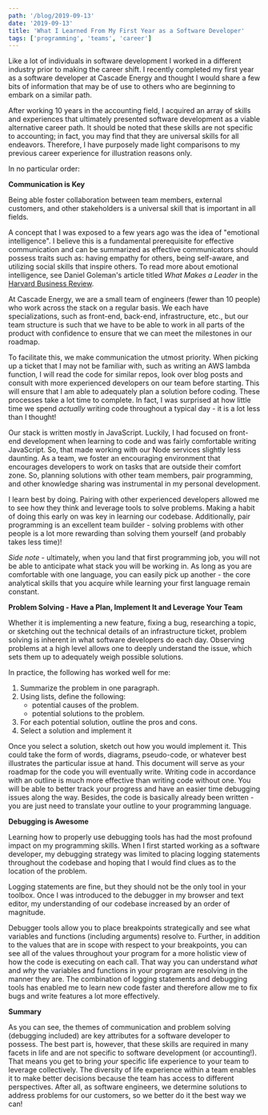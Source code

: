 ```yaml
---
path: '/blog/2019-09-13'
date: '2019-09-13'
title: 'What I Learned From My First Year as a Software Developer'
tags: ['programming', 'teams', 'career']
---
```


Like a lot of individuals in software development I worked in a different industry prior to making the career shift. I recently completed my first year as a software developer at Cascade Energy and thought I would share a few bits of information that may be of use to others who are beginning to embark on a similar path.

After working 10 years in the accounting field, I acquired an array of skills and experiences that ultimately presented software development as a viable alternative career path. It should be noted that these skills are not specific to accounting; in fact, you may find that they are universal skills for all endeavors. Therefore, I have purposely made light comparisons to my previous career experience for illustration reasons only.

In no particular order:

**Communication is Key**

Being able foster collaboration between team members, external customers, and other stakeholders is a universal skill that is important in all fields.

A concept that I was exposed to a few years ago was the idea of "emotional intelligence". I believe this is a fundamental prerequisite for effective communication and can be summarized as effective communicators should possess traits such as: having empathy for others, being self-aware, and utilizing social skills that inspire others. To read more about emotional intelligence, see Daniel Goleman's article titled _What Makes a Leader_ in the [Harvard Business Review](https://hbr.org/2004/01/what-makes-a-leader).

At Cascade Energy, we are a small team of engineers (fewer than 10 people) who work across the stack on a regular basis. We each have specializations, such as front-end, back-end, infrastructure, etc., but our team structure is such that we have to be able to work in all parts of the product with confidence to ensure that we can meet the milestones in our roadmap.

To facilitate this, we make communication the utmost priority. When picking up a ticket that I may not be familiar with, such as writing an AWS lambda function, I will read the code for similar repos, look over blog posts and consult with more experienced developers on our team before starting. This will ensure that I am able to adequately plan a solution before coding. These processes take a lot time to complete. In fact, I was surprised at how little time we spend _actually_ writing code throughout a typical day - it is a lot less than I thought!

Our stack is written mostly in JavaScript. Luckily, I had focused on front-end development when learning to code and was fairly comfortable writing JavaScript. So, that made working with our Node services slightly less daunting. As a team, we foster an encouraging environment that encourages developers to work on tasks that are outside their comfort zone. So, planning solutions with other team members, pair programming, and other knowledge sharing was instrumental in my personal development.

I learn best by doing. Pairing with other experienced developers allowed me to see how they think and leverage tools to solve problems. Making a habit of doing this early on was key in learning our codebase. Additionally, pair programming is an excellent team builder - solving problems with other people is a lot more rewarding than solving them yourself (and probably takes less time)!

_Side note_ - ultimately, when you land that first programming job, you will not be able to anticipate what stack you will be working in. As long as you are comfortable with one language, you can easily pick up another - the core analytical skills that you acquire while learning your first language remain constant.

**Problem Solving - Have a Plan, Implement It and Leverage Your Team**

Whether it is implementing a new feature, fixing a bug, researching a topic, or sketching out the technical details of an infrastructure ticket, problem solving is inherent in what software developers do each day. Observing problems at a high level allows one to deeply understand the issue, which sets them up to adequately weigh possible solutions.

In practice, the following has worked well for me:

1. Summarize the problem in one paragraph.
2. Using lists, define the following:
   - potential causes of the problem.
   - potential solutions to the problem.
3. For each potential solution, outline the pros and cons.
4. Select a solution and implement it

Once you select a solution, sketch out how you would implement it. This could take the form of words, diagrams, pseudo-code, or whatever best illustrates the particular issue at hand. This document will serve as your roadmap for the code you will eventually write. Writing code in accordance with an outline is much more effective than writing code without one. You will be able to better track your progress and have an easier time debugging issues along the way. Besides, the code is basically already been written - you are just need to translate your outline to your programming language.

**Debugging is Awesome**

Learning how to properly use debugging tools has had the most profound impact on my programming skills. When I first started working as a software developer, my debugging strategy was limited to placing logging statements throughout the codebase and hoping that I would find clues as to the location of the problem.

Logging statements are fine, but they should not be the only tool in your toolbox. Once I was introduced to the debugger in my browser and text editor, my understanding of our codebase increased by an order of magnitude.

Debugger tools allow you to place breakpoints strategically and see what variables and functions (including arguments) resolve to. Further, in addition to the values that are in scope with respect to your breakpoints, you can see all of the values throughout your program for a more holistic view of how the code is executing on each call. That way you can understand _what_ and _why_ the variables and functions in your program are resolving in the manner they are. The combination of logging statements and debugging tools has enabled me to learn new code faster and therefore allow me to fix bugs and write features a lot more effectively.

**Summary**

As you can see, the themes of communication and problem solving (debugging included) are key attributes for a software developer to possess. The best part is, however, that these skills are required in many facets in life and are not specific to software development (or accounting!). That means you get to bring _your_ specific life experience to your team to leverage collectively. The diversity of life experience within a team enables it to make better decisions because the team has access to different perspectives. After all, as software engineers, we determine solutions to address problems for our customers, so we better do it the best way we can!
